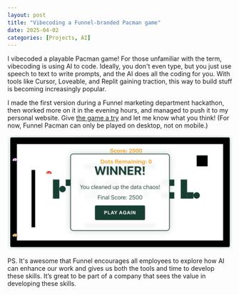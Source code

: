 ```yaml
---
layout: post
title: "Vibecoding a Funnel-branded Pacman game"
date: 2025-04-02
categories: [Projects, AI]
---
```



I vibecoded a playable Pacman game! For those unfamiliar with the term, vibecoding is using AI to code. Ideally, you don't even type, but you just use speech to text to write prompts, and the AI does all the coding for you. With tools like Cursor, Loveable, and Replit gaining traction, this way to build stuff is becoming increasingly popular. 

I made the first version during a Funnel marketing department hackathon, then worked more on it in the evening hours, and managed to push it to my personal website. Give [the game a try](https://thomasfrenkiel.com/pacman/) and let me know what you think! 
(For now, Funnel Pacman can only be played on desktop, not on mobile.)


[![Pacman Game Screenshot](/assets/images/pacman.png)](https://thomasfrenkiel.com/pacman/) 

PS. It's awesome that Funnel encourages all employees to explore how AI can enhance our work and gives us both the tools and time to develop these skills. It’s great to be part of a company that sees the value in developing these skills.
